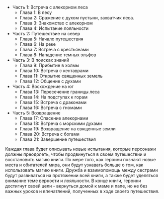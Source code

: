 * Часть 1: Встреча с алекорном леса
  * Глава 1: В лесу
  * Глава 2: Сражение с духом пустыни, захватчик леса. [](дух_пустыни_живет_за_горами,_но_он_нашел_перевал_и_решил_расширить_владения_пустыни)
  * Глава 3: Знакомство с алекорном
  * Глава 4: Испытание лояльности
* Часть 2: Путешествие на север
  * Глава 5: Начало путешествия
  * Глава 6: На реке
  * Глава 7: Встреча с крестьянами
  * Глава 8: Нападение темных эльфов
* Часть 3: В поисках знаний
  * Глава 9: Прибытие в холмы
  * Глава 10: Встреча с кентаврами
  * Глава 11: Открытие священных земель
  * Глава 12: Общение с духами
* Часть 4: Восхождение на юг
  * Глава 13: Пересечение границы леса
  * Глава 14: На подступах к горам
  * Глава 15: Встреча с драконами
  * Глава 16: Встреча с гномами
* Часть 5: Возвращение
  * Глава 17: Спасение алекорнами
  * Глава 18: Встреча с морскими духами
  * Глава 19: Возвращение на священные земли
  * Глава 20: Встреча с богами
  * Глава 21: Завершение путешествия

Каждая глава будет описывать новые испытания, которые персонажи должны преодолеть, чтобы продвинуться в своем путешествии и восстановить магию книги. По мере того, как героини познают новые места и обитателей мира, они будут узнавать больше о том, как использовать магию книги. Дружба и взаимопомощь между сестрами будут развиваться на протяжении всей книги, а также будет уделяться внимание теме верности и лояльности. В конце книги, героини достигнут своей цели - вернуться домой к маме и папе, но не без важных уроков и впечатлений, полученных в ходе своего путешествия.
